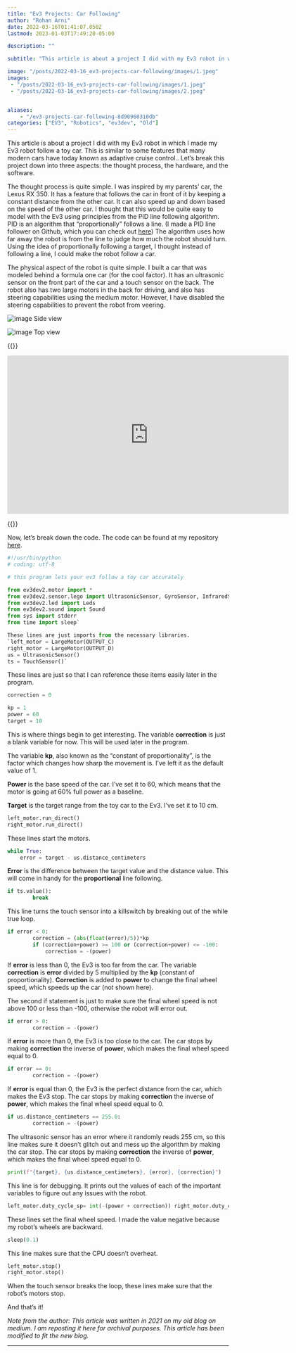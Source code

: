 ```yaml
---
title: "Ev3 Projects: Car Following"
author: "Rohan Arni"
date: 2022-03-16T01:41:07.050Z
lastmod: 2023-01-03T17:49:20-05:00

description: ""

subtitle: "This article is about a project I did with my Ev3 robot in which I made my Ev3 robot follow a toy car. This is similar to some features…"

image: "/posts/2022-03-16_ev3-projects-car-following/images/1.jpeg" 
images:
 - "/posts/2022-03-16_ev3-projects-car-following/images/1.jpeg"
 - "/posts/2022-03-16_ev3-projects-car-following/images/2.jpeg"


aliases:
    - "/ev3-projects-car-following-8d98960310db"
categories: ["EV3", "Robotics", "ev3dev", "Old"]
---
```


This article is about a project I did with my Ev3 robot in which I made my Ev3 robot follow a toy car. This is similar to some features that many modern cars have today known as adaptive cruise control.. Let’s break this project down into three aspects: the thought process, the hardware, and the software.

The thought process is quite simple. I was inspired by my parents’ car, the Lexus RX 350. It has a feature that follows the car in front of it by keeping a constant distance from the other car. It can also speed up and down based on the speed of the other car. I thought that this would be quite easy to model with the Ev3 using principles from the PID line following algorithm. PID is an algorithm that “proportionally” follows a line. (I made a PID line follower on Github, which you can check out [here](https://github.com/rtenacity/LineFollower)) The algorithm uses how far away the robot is from the line to judge how much the robot should turn. Using the idea of proportionally following a target, I thought instead of following a line, I could make the robot follow a car.

The physical aspect of the robot is quite simple. I built a car that was modeled behind a formula one car (for the cool factor). It has an ultrasonic sensor on the front part of the car and a touch sensor on the back. The robot also has two large motors in the back for driving, and also has steering capabilities using the medium motor. However, I have disabled the steering capabilities to prevent the robot from veering.

![image](images/1.jpeg#layoutTextWidth)
Side view


![image](images/2.jpeg#layoutTextWidth)
Top view

{{<rawhtml>}}

<iframe src="https://player.vimeo.com/video/688664126" width="640" height="360" frameborder="0" allow="autoplay; fullscreen" allowfullscreen></iframe>

{{</rawhtml>}}


Now, let’s break down the code. The code can be found at my repository [here](https://github.com/rtenacity/CarFollower).
~~~python
#!/usr/bin/python  
# coding: utf-8  

# this program lets your ev3 follow a toy car accurately  

from ev3dev2.motor import *  
from ev3dev2.sensor.lego import UltrasonicSensor, GyroSensor, InfraredSensor, TouchSensor  
from ev3dev2.led import Leds  
from ev3dev2.sound import Sound  
from sys import stderr  
from time import sleep`

These lines are just imports from the necessary libraries.
`left_motor = LargeMotor(OUTPUT_C)   
right_motor = LargeMotor(OUTPUT_D)  
us = UltrasonicSensor()  
ts = TouchSensor()`
~~~

These lines are just so that I can reference these items easily later in the program.
~~~python
correction = 0  

kp = 1   
power = 60  
target = 10
~~~

This is where things begin to get interesting. The variable **correction** is just a blank variable for now. This will be used later in the program.

The variable **kp**, also known as the “constant of proportionality”, is the factor which changes how sharp the movement is. I’ve left it as the default value of 1.

**Power** is the base speed of the car. I’ve set it to 60, which means that the motor is going at 60% full power as a baseline.

**Target** is the target range from the toy car to the Ev3. I’ve set it to 10 cm.
~~~python
left_motor.run_direct()  
right_motor.run_direct()
~~~

These lines start the motors.
~~~python
while True:  
    error = target - us.distance_centimeters
~~~

**Error** is the difference between the target value and the distance value. This will come in handy for the **proportional** line following.
~~~python
if ts.value():  
        break
~~~

This line turns the touch sensor into a killswitch by breaking out of the while true loop.
~~~python
if error < 0:   
        correction = (abs(float(error)/5))*kp  
        if (correction+power) >= 100 or (correction+power) <= -100:   
            correction = -(power)
~~~

If **error** is less than 0, the Ev3 is too far from the car. The variable **correction** is **error** divided by 5 multiplied by the **kp** (constant of proportionality). **Correction** is added to **power** to change the final wheel speed, which speeds up the car (not shown here).

The second if statement is just to make sure the final wheel speed is not above 100 or less than -100, otherwise the robot will error out.
~~~python
if error > 0:  
        correction = -(power)
~~~

If **error** is more than 0, the Ev3 is too close to the car. The car stops by making **correction** the inverse of **power**, which makes the final wheel speed equal to 0.
~~~python
if error == 0:   
        correction = -(power)
~~~

If **error** is equal than 0, the Ev3 is the perfect distance from the car, which makes the Ev3 stop. The car stops by making **correction** the inverse of **power**, which makes the final wheel speed equal to 0.
```python
if us.distance_centimeters == 255.0:  
        correction = -(power)
```

The ultrasonic sensor has an error where it randomly reads 255 cm, so this line makes sure it doesn’t glitch out and mess up the algorithm by making the car stop. The car stops by making **correction** the inverse of **power**, which makes the final wheel speed equal to 0.
~~~python
print(f"{target}, {us.distance_centimeters}, {error}, {correction}")
~~~

This line is for debugging. It prints out the values of each of the important variables to figure out any issues with the robot.
~~~python
left_motor.duty_cycle_sp= int(-(power + correction)) right_motor.duty_cycle_sp= int(-(power + correction)) 
~~~

These lines set the final wheel speed. I made the value negative because my robot’s wheels are backward.
~~~python
sleep(0.1)
~~~

This line makes sure that the CPU doesn’t overheat.
~~~python
left_motor.stop()  
right_motor.stop()
~~~

When the touch sensor breaks the loop, these lines make sure that the robot’s motors stop.

And that’s it!



*Note from the author: This article was written in 2021 on my old blog on medium. I am reposting it here for archival purposes. This article has been modified to fit the new blog.*

---